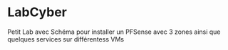# LabCyber
Petit Lab avec Schéma pour installer un PFSense avec 3 zones ainsi que quelques services sur différentess VMs
